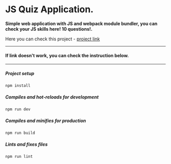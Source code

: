 # JS Quiz Application.
**Simple web application with JS and webpack module bundler, you can check your JS skills here! 10 questions!.**

Here you can check this project - [project link](https://armenmesropyan.github.io/JS-Quiz/dist/)

---

#### If link doesn't work, you can check the instruction below.

---

##### Project setup
```
npm install
```

##### Compiles and hot-reloads for development
```
npm run dev
```

##### Compiles and minifies for production
```
npm run build
```

##### Lints and fixes files
```
npm run lint
```
